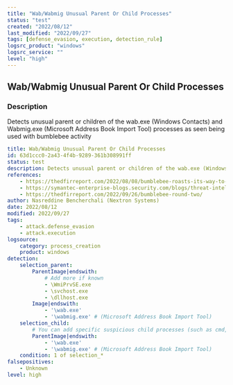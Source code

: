 ```yaml
---
title: "Wab/Wabmig Unusual Parent Or Child Processes"
status: "test"
created: "2022/08/12"
last_modified: "2022/09/27"
tags: [defense_evasion, execution, detection_rule]
logsrc_product: "windows"
logsrc_service: ""
level: "high"
---
```


## Wab/Wabmig Unusual Parent Or Child Processes

### Description

Detects unusual parent or children of the wab.exe (Windows Contacts) and Wabmig.exe (Microsoft Address Book Import Tool) processes as seen being used with bumblebee activity

```yml
title: Wab/Wabmig Unusual Parent Or Child Processes
id: 63d1ccc0-2a43-4f4b-9289-361b308991ff
status: test
description: Detects unusual parent or children of the wab.exe (Windows Contacts) and Wabmig.exe (Microsoft Address Book Import Tool) processes as seen being used with bumblebee activity
references:
    - https://thedfirreport.com/2022/08/08/bumblebee-roasts-its-way-to-domain-admin/
    - https://symantec-enterprise-blogs.security.com/blogs/threat-intelligence/bumblebee-loader-cybercrime
    - https://thedfirreport.com/2022/09/26/bumblebee-round-two/
author: Nasreddine Bencherchali (Nextron Systems)
date: 2022/08/12
modified: 2022/09/27
tags:
    - attack.defense_evasion
    - attack.execution
logsource:
    category: process_creation
    product: windows
detection:
    selection_parent:
        ParentImage|endswith:
            # Add more if known
            - \WmiPrvSE.exe
            - \svchost.exe
            - \dllhost.exe
        Image|endswith:
            - '\wab.exe'
            - '\wabmig.exe' # (Microsoft Address Book Import Tool)
    selection_child:
        # You can add specific suspicious child processes (such as cmd, powershell...) to increase the accuracy
        ParentImage|endswith:
            - '\wab.exe'
            - '\wabmig.exe' # (Microsoft Address Book Import Tool)
    condition: 1 of selection_*
falsepositives:
    - Unknown
level: high

```
